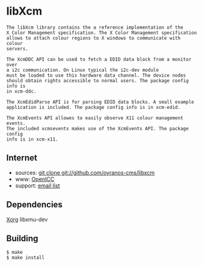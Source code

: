 # libXcm

    The libXcm library contains the a reference implementation of the 
    X Color Management specification. The X Color Management specification 
    allows to attach colour regions to X windows to communicate with colour
    servers.

    The XcmDDC API can be used to fetch a EDID data block from a monitor over
    a i2c communication. On Linux typical the i2c-dev module
    must be loaded to use this hardware data channel. The device nodes
    should obtain rights accessible to normal users. The package config info is
    in xcm-ddc.

    The XcmEdidParse API is for parsing EDID data blocks. A small example 
    application is included. The package config info is in xcm-edid.

    The XcmEvents API allowes to easily observe X11 colour management events.
    The included xcmsevents makes use of the XcmEvents API. The package config
    info is in xcm-x11.


## Internet
* sources: [git clone git://github.com/oyranos-cms/libxcm](https://github.com/oyranos-cms/libxcm)
* www: [OpenICC](http://www.oyranos.org/libxcm)
* support: [email list](http://lists.freedesktop.org/mailman/listinfo/openicc)


## Dependencies
[Xorg](http://www.x.org)
libxmu-dev


## Building
    $ make
    $ make install



